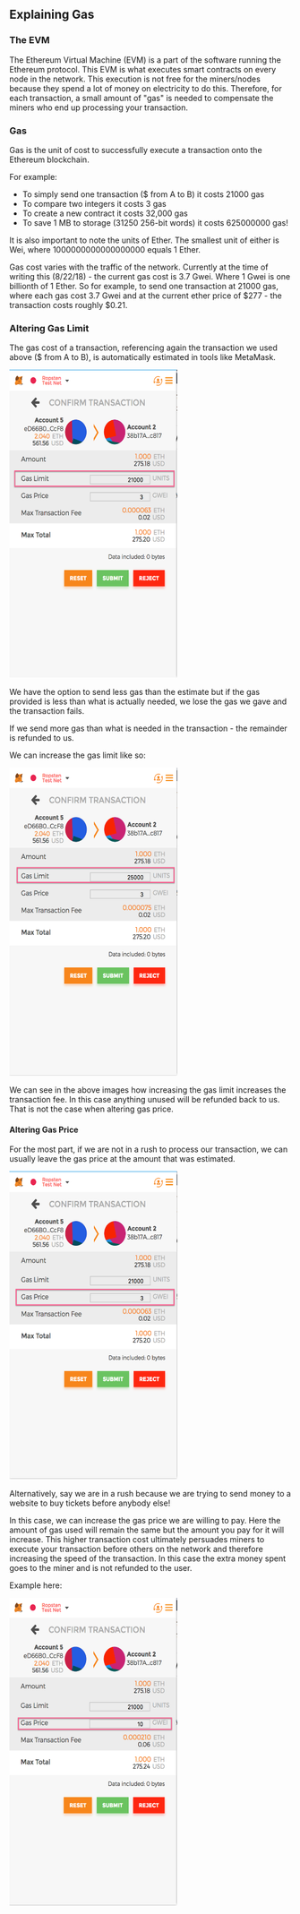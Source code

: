 ## Explaining Gas

### The EVM

The Ethereum Virtual Machine (EVM) is a part of the software running the Ethereum protocol. This EVM is what executes smart contracts on every node in the network. This execution is not free for the miners/nodes because they spend a lot of money on electricity to do this. Therefore, for each transaction, a small amount of "gas" is needed to compensate the miners who end up processing your transaction. 

### Gas
Gas is the unit of cost to successfully execute a transaction onto the Ethereum blockchain. 

For example:

- To simply send one transaction ($ from A to B) it costs 21000 gas
- To compare two integers it costs 3 gas
- To create a new contract it costs 32,000 gas
- To save 1 MB to storage (31250 256-bit words) it costs 625000000 gas!

It is also important to note the units of Ether. The smallest unit of either is Wei, where 1000000000000000000 equals 1 Ether. 

Gas cost varies with the traffic of the network. Currently at the time of writing this (8/22/18) - the current gas cost is 3.7 Gwei. Where 1 Gwei is one billionth of 1 Ether. So for example, to send one transaction at 21000 gas, where each gas cost 3.7 Gwei and at the current ether price of $277 - the transaction costs roughly $0.21. 

### Altering Gas Limit

The gas cost of a transaction, referencing again the transaction we used above ($ from A to B), is automatically estimated in tools like MetaMask. 

<img src='./assets/gaslimit-normal.png' width='300' height='550'/>


We have the option to send less gas than the estimate but if the gas provided is less than what is actually needed, we lose the gas we gave and the transaction fails. 

If we send more gas than what is needed in the transaction - the remainder is refunded to us.

We can increase the gas limit like so:

<img src='./assets/gaslimit-more.png' width='300' height='550'/>

We can see in the above images how increasing the gas limit increases the transaction fee. In this case anything unused will be refunded back to us. That is not the case when altering gas price. 

#### Altering Gas Price

For the most part, if we are not in a rush to process our transaction, we can usually leave the gas price at the amount that was estimated. 

<img src='./assets/gasprice-normal.png' width='300' height='550'/>

Alternatively, say we are in a rush because we are trying to send money to a website to buy tickets before anybody else!

In this case, we can increase the gas price we are willing to pay. Here the amount of gas used will remain the same but the amount you pay for it will increase. This higher transaction cost ultimately persuades miners to execute your transaction before others on the network and therefore increasing the speed of the transaction. In this case the extra money spent goes to the miner and is not refunded to the user. 

Example here:

<img src='./assets/gasprice-more.png' width='300' height='550'/>


 